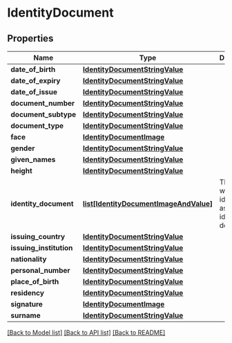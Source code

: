 # IdentityDocument

## Properties
Name | Type | Description | Notes
------------ | ------------- | ------------- | -------------
**date_of_birth** | [**IdentityDocumentStringValue**](IdentityDocumentStringValue.md) |  | [optional] 
**date_of_expiry** | [**IdentityDocumentStringValue**](IdentityDocumentStringValue.md) |  | [optional] 
**date_of_issue** | [**IdentityDocumentStringValue**](IdentityDocumentStringValue.md) |  | [optional] 
**document_number** | [**IdentityDocumentStringValue**](IdentityDocumentStringValue.md) |  | [optional] 
**document_subtype** | [**IdentityDocumentStringValue**](IdentityDocumentStringValue.md) |  | [optional] 
**document_type** | [**IdentityDocumentStringValue**](IdentityDocumentStringValue.md) |  | [optional] 
**face** | [**IdentityDocumentImage**](IdentityDocumentImage.md) |  | [optional] 
**gender** | [**IdentityDocumentStringValue**](IdentityDocumentStringValue.md) |  | [optional] 
**given_names** | [**IdentityDocumentStringValue**](IdentityDocumentStringValue.md) |  | [optional] 
**height** | [**IdentityDocumentStringValue**](IdentityDocumentStringValue.md) |  | [optional] 
**identity_document** | [**list[IdentityDocumentImageAndValue]**](IdentityDocumentImageAndValue.md) | The area(s) which were identified as a identity document | [optional] 
**issuing_country** | [**IdentityDocumentStringValue**](IdentityDocumentStringValue.md) |  | [optional] 
**issuing_institution** | [**IdentityDocumentStringValue**](IdentityDocumentStringValue.md) |  | [optional] 
**nationality** | [**IdentityDocumentStringValue**](IdentityDocumentStringValue.md) |  | [optional] 
**personal_number** | [**IdentityDocumentStringValue**](IdentityDocumentStringValue.md) |  | [optional] 
**place_of_birth** | [**IdentityDocumentStringValue**](IdentityDocumentStringValue.md) |  | [optional] 
**residency** | [**IdentityDocumentStringValue**](IdentityDocumentStringValue.md) |  | [optional] 
**signature** | [**IdentityDocumentImage**](IdentityDocumentImage.md) |  | [optional] 
**surname** | [**IdentityDocumentStringValue**](IdentityDocumentStringValue.md) |  | [optional] 

[[Back to Model list]](../README.md#documentation-for-models) [[Back to API list]](../README.md#documentation-for-api-endpoints) [[Back to README]](../README.md)


